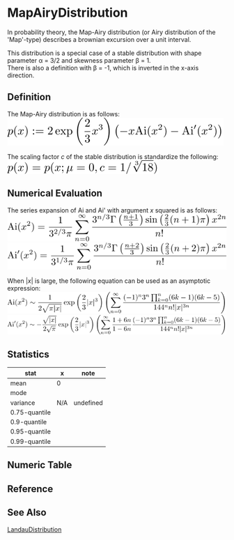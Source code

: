 # MapAiryDistribution
 
In probability theory, the Map-Airy distribution (or Airy distribution of the 'Map'-type) describes a brownian excursion over a unit interval.  

This distribution is a special case of a stable distribution with shape parameter &alpha; = 3/2 and skewness parameter &beta; = 1.  
There is also a definition with &beta; = -1, which is inverted in the x-axis direction.  

## Definition
The Map-Airy distribution is as follows:  
![mapairy1](figures/mapairy1.svg)  

The scaling factor *c* of the stable distribution is standardize the following:  
![mapairy2](figures/mapairy2.svg)  

## Numerical Evaluation
The series expansion of Ai and Ai' with argument *x* squared is as follows:  
![mapairy3](figures/mapairy3.svg)  
![mapairy4](figures/mapairy4.svg)  

When |*x*| is large, the following equation can be used as an asymptotic expression:  
![mapairy5](figures/mapairy5.svg)  
![mapairy6](figures/mapairy6.svg)  

## Statistics

|stat|x|note|
|----|----|----|
|mean|0||
|mode|||
|variance|N/A|undefined|
|0.75-quantile|||
|0.9-quantile|||
|0.95-quantile||
|0.99-quantile|||

## Numeric Table


## Reference

## See Also
[LandauDistribution](https://github.com/tk-yoshimura/LandauDistribution)
